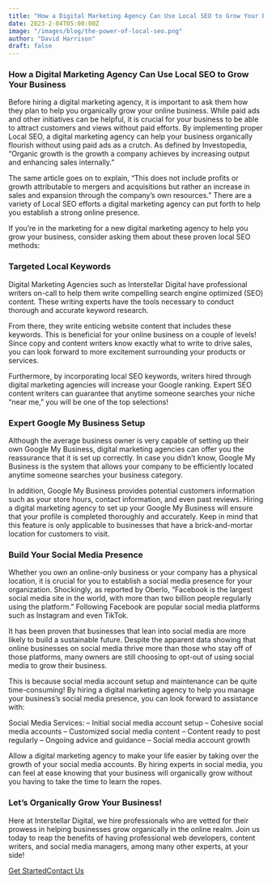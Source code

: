 ```yaml
---
title: "How a Digital Marketing Agency Can Use Local SEO to Grow Your Business"
date: 2023-2-04T05:00:00Z
image: "/images/blog/the-power-of-local-seo.png"
author: "David Harrison"
draft: false
---
```



### How a Digital Marketing Agency Can Use Local SEO to Grow Your Business
Before hiring a digital marketing agency, it is important to ask them how they plan to help you organically grow your online business. While paid ads and other initiatives can be helpful, it is crucial for your business to be able to attract customers and views without paid efforts.
By implementing proper Local SEO, a digital marketing agency can help your business organically flourish without using paid ads as a crutch. As defined by Investopedia, “Organic growth is the growth a company achieves by increasing output and enhancing sales internally.”

 The same article goes on to explain, “This does not include profits or growth attributable to mergers and acquisitions but rather an increase in sales and expansion through the company’s own resources.” There are a variety of Local SEO efforts a digital marketing agency can put forth to help you establish a strong online presence.

If you’re in the marketing for a new digital marketing agency to help you grow your business, consider asking them about these proven local SEO methods:

### Targeted Local Keywords
Digital Marketing Agencies such as Interstellar Digital have professional writers on-call to help them write compelling search engine optimized (SEO) content. These writing experts have the tools necessary to conduct thorough and accurate keyword research.

From there, they write enticing website content that includes these keywords. This is beneficial for your online business on a couple of levels! Since copy and content writers know exactly what to write to drive sales, you can look forward to more excitement surrounding your products or services.

Furthermore, by incorporating local SEO keywords, writers hired through digital marketing agencies will increase your Google ranking. Expert SEO content writers can guarantee that anytime someone searches your niche “near me,” you will be one of the top selections!

 

### Expert Google My Business Setup
Although the average business owner is very capable of setting up their own Google My Business, digital marketing agencies can offer you the reassurance that it is set up correctly. In case you didn’t know, Google My Business is the system that allows your company to be efficiently located anytime someone searches your business category.

In addition, Google My Business provides potential customers information such as your store hours, contact information, and even past reviews. Hiring a digital marketing agency to set up your Google My Business will ensure that your profile is completed thoroughly and accurately. Keep in mind that this feature is only applicable to businesses that have a brick-and-mortar location for customers to visit.

 
### Build Your Social Media Presence
Whether you own an online-only business or your company has a physical location, it is crucial for you to establish a social media presence for your organization. Shockingly, as reported by Oberlo, “Facebook is the largest social media site in the world, with more than two billion people regularly using the platform.” Following Facebook are popular social media platforms such as Instagram and even TikTok.

It has been proven that businesses that lean into social media are more likely to build a sustainable future. Despite the apparent data showing that online businesses on social media thrive more than those who stay off of those platforms, many owners are still choosing to opt-out of using social media to grow their business.

This is because social media account setup and maintenance can be quite time-consuming! By hiring a digital marketing agency to help you manage your business’s social media presence, you can look forward to assistance with:

Social Media Services:
– Initial social media account setup
– Cohesive social media accounts
– Customized social media content
– Content ready to post regularly
– Ongoing advice and guidance
– Social media account growth

Allow a digital marketing agency to make your life easier by taking over the growth of your social media accounts. By hiring experts in social media, you can feel at ease knowing that your business will organically grow without you having to take the time to learn the ropes.

 
### Let’s Organically Grow Your Business!
Here at Interstellar Digital, we hire professionals who are vetted for their prowess in helping businesses grow organically in the online realm. Join us today to reap the benefits of having professional web developers, content writers, and social media managers, among many other experts, at your side!
                        <nav><a data-aos="fade-up-sm" id="js-seo_page2_cta" href="/interstellar-website/contact/" data-n55-enchanted-cta="" data-n55-enchanted-cta-ambient="emit" data-n55-sodapop-id="js-soda-getintouch" data-n55-enchanted-cta-dont-touch="true" data-n55-enchanted-cta-shape-off="true" data-n55-enchanted-cta-hover-an="true" data-n55-enchanted-cta-size="large" data-n55-theme="brand" data-n55-wired4sound-click="vibrate"><span data-n55-wired4sound-hover="3">Get Started</span><span>Contact Us</span></a></nav>

